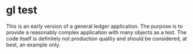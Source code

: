 # gl test

This is an early version of a general ledger application. The purpose is to provide
a reasonably complex application with many objects as a test. The code itself is
definitely not production quality and should be considered, at best, an example only.